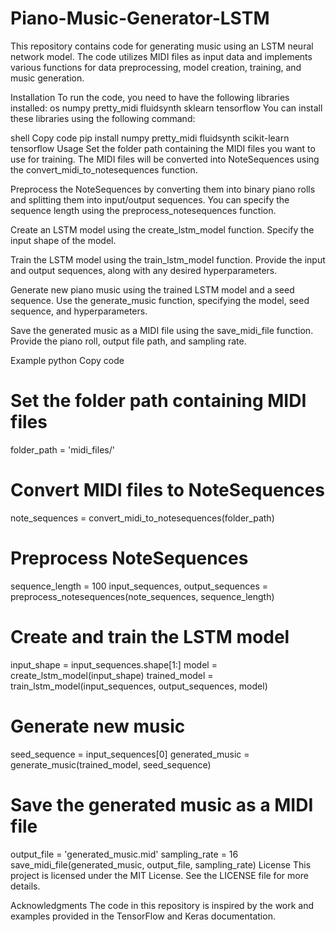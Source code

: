 # Piano-Music-Generator-LSTM
This repository contains code for generating music using an LSTM neural network model. The code utilizes MIDI files as input data and implements various functions for data preprocessing, model creation, training, and music generation.

Installation
To run the code, you need to have the following libraries installed:
os
numpy
pretty_midi
fluidsynth
sklearn
tensorflow
You can install these libraries using the following command:

shell
Copy code
pip install numpy pretty_midi fluidsynth scikit-learn tensorflow
Usage
Set the folder path containing the MIDI files you want to use for training. The MIDI files will be converted into NoteSequences using the convert_midi_to_notesequences function.

Preprocess the NoteSequences by converting them into binary piano rolls and splitting them into input/output sequences. You can specify the sequence length using the preprocess_notesequences function.

Create an LSTM model using the create_lstm_model function. Specify the input shape of the model.

Train the LSTM model using the train_lstm_model function. Provide the input and output sequences, along with any desired hyperparameters.

Generate new piano music using the trained LSTM model and a seed sequence. Use the generate_music function, specifying the model, seed sequence, and hyperparameters.

Save the generated music as a MIDI file using the save_midi_file function. Provide the piano roll, output file path, and sampling rate.

Example
python
Copy code
# Set the folder path containing MIDI files
folder_path = 'midi_files/'

# Convert MIDI files to NoteSequences
note_sequences = convert_midi_to_notesequences(folder_path)

# Preprocess NoteSequences
sequence_length = 100
input_sequences, output_sequences = preprocess_notesequences(note_sequences, sequence_length)

# Create and train the LSTM model
input_shape = input_sequences.shape[1:]
model = create_lstm_model(input_shape)
trained_model = train_lstm_model(input_sequences, output_sequences, model)

# Generate new music
seed_sequence = input_sequences[0]
generated_music = generate_music(trained_model, seed_sequence)

# Save the generated music as a MIDI file
output_file = 'generated_music.mid'
sampling_rate = 16
save_midi_file(generated_music, output_file, sampling_rate)
License
This project is licensed under the MIT License. See the LICENSE file for more details.

Acknowledgments
The code in this repository is inspired by the work and examples provided in the TensorFlow and Keras documentation.
